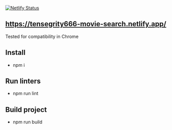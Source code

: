 [![Netlify Status](https://api.netlify.com/api/v1/badges/64a8d03c-0226-4307-bca0-26c3420141c6/deploy-status)](https://app.netlify.com/sites/tensegrity666-movie-search/deploys)
## https://tensegrity666-movie-search.netlify.app/

Tested for compatibility in Chrome

## Install
* npm i

## Run linters
* npm run lint

## Build project
* npm run build

